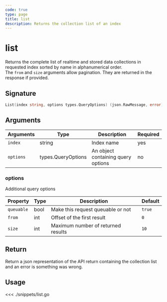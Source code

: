 ```yaml
---
code: true
type: page
title: list
description: Returns the collection list of an index
---
```


# list

Returns the complete list of realtime and stored data collections in requested index sorted by name in alphanumerical order.  
The `from` and `size` arguments allow pagination. They are returned in the response if provided.

## Signature

```go
List(index string, options types.QueryOptions) (json.RawMessage, error)
```

## Arguments

| Arguments | Type               | Description                        | Required |
| --------- | ------------------ | ---------------------------------- | -------- |
| `index`   | string             | Index name                         | yes      |
| `options` | types.QueryOptions | An object containing query options | no       |

### **options**

Additional query options

| Property   | Type | Description                        | Default |
| ---------- | ---- | ---------------------------------- | ------- |
| `queuable` | bool | Make this request queuable or not  | `true`  |
| `from`     | int  | Offset of the first result         | `0`     |
| `size`     | int  | Maximum number of returned results | `10`    |

## Return

Return a json representation of the API return containing the collection list and an error is something was wrong.

## Usage

<<< ./snippets/list.go
